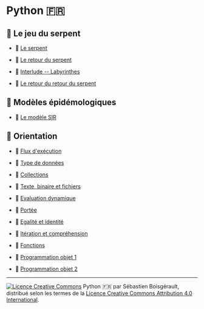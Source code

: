 Python 🇫🇷
================================================================================

🐍 Le jeu du serpent
--------------------------------------------------------------------------------

  - 📖 [Le serpent](https://boisgera.github.io/python-fr/tps/snake-1/index.html)

  - 📖 [Le retour du serpent](https://boisgera.github.io/python-fr/tps/snake-2/index.html)

  - 📖 [Interlude -- Labyrinthes](https://boisgera.github.io/python-fr/tps/maze/index.html)

  - 📖 [Le retour du retour du serpent](https://boisgera.github.io/python-fr/tps/snake-3/index.html)


🦠 Modèles épidémologiques
--------------------------------------------------------------------------------

  - 📖 [Le modèle SIR](https://boisgera.github.io/python-fr/tps/SIR/index.html)


🧭 Orientation
--------------------------------------------------------------------------------

  - 📖 [Flux d'exécution](https://boisgera.github.io/python-fr/cours/flux-d-exécution/index.html)

  - 📖 [Type de données](https://boisgera.github.io/python-fr/cours/type-de-données/index.html)

  - 📖 [Collections](https://boisgera.github.io/python-fr/cours/collections/index.html)

  - 📖 [Texte, binaire et fichiers](https://boisgera.github.io/python-fr/cours/texte-et-binaire/index.html)

  - 📖 [Evaluation dynamique](https://boisgera.github.io/python-fr/cours/évaluation-dynamique/index.html)

  - 📖 [Portée](https://boisgera.github.io/python-fr/cours/portée/index.html)

  - 📖 [Egalité et identité](https://boisgera.github.io/python-fr/cours/égalité-et-identité/index.html)
 
  - 📖 [Itération et compréhension](https://boisgera.github.io/python-fr/cours/itération-et-compréhension/index.html)

  - 📖 [Fonctions](https://boisgera.github.io/python-fr/cours/fonctions/index.html)

  - 📖 [Programmation objet 1](https://boisgera.github.io/python-fr/cours/programmation-objet/index.html)

  - 📖 [Programmation objet 2](https://boisgera.github.io/python-fr/cours/programmation-objet-2/index.html)


--------------------------------------------------------------------------------

<a rel="license" href="http://creativecommons.org/licenses/by/4.0/"><img alt="Licence Creative Commons" style="border-width:0" src="https://i.creativecommons.org/l/by/4.0/80x15.png" /></a> Python 🇫🇷 par Sébastien Boisgérault, distribué selon les termes de la <a rel="license" href="http://creativecommons.org/licenses/by/4.0/">Licence Creative Commons Attribution 4.0 International</a>.